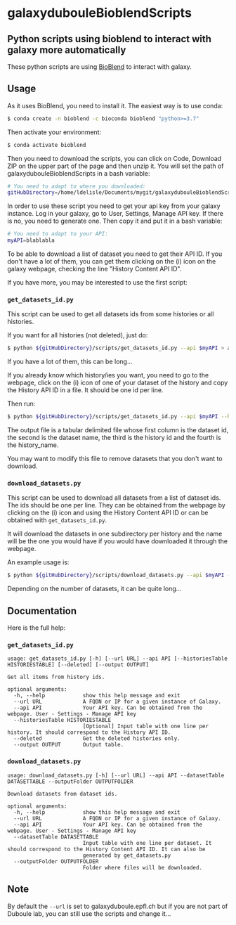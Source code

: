 # galaxydubouleBioblendScripts

## Python scripts using bioblend to interact with galaxy more automatically

These python scripts are using [BioBlend](https://bioblend.readthedocs.io/) to interact with galaxy.

## Usage

As it uses BioBlend, you need to install it. The easiest way is to use conda:

```bash
$ conda create -n bioblend -c bioconda bioblend "python>=3.7"
```

Then activate your environment:

```bash
$ conda activate bioblend
```

Then you need to download the scripts, you can click on Code, Download ZIP on the upper part of the page and then unzip it. You will set the path of galaxydubouleBioblendScripts in a bash variable:
```bash
# You need to adapt to where you downloaded:
gitHubDirectory=/home/ldelisle/Documents/mygit/galaxydubouleBioblendScripts/
```

In order to use these script you need to get your api key from your galaxy instance.
Log in your galaxy, go to User, Settings, Manage API key. If there is no, you need to generate one. Then copy it and put it in a bash variable:

```bash
# You need to adapt to your API:
myAPI=blablabla
```

To be able to download a list of dataset you need to get their API ID. If you don't have a lot of them, you can get them clicking on the (i) icon on the galaxy webpage, checking the line "History Content API ID".


If you have more, you may be interested to use the first script:

### `get_datasets_id.py`

This script can be used to get all datasets ids from some histories or all histories.

If you want for all histories (not deleted), just do:

```bash
$ python ${gitHubDirectory}/scripts/get_datasets_id.py --api $myAPI > all_my_datasets.txt
```

If you have a lot of them, this can be long...

If you already know which history/ies you want, you need to go to the webpage, click on the (i) icon of one of your dataset of the history and copy the History API ID in a file. It should be one id per line.

Then run:

```bash
$ python ${gitHubDirectory}/scripts/get_datasets_id.py --api $myAPI --historiesTable my_histories.txt > my_datasets_in_my_histories.txt
```

The output file is a tabular delimited file whose first column is the dataset id, the second is the dataset name, the third is the history id and the fourth is the history_name.

You may want to modify this file to remove datasets that you don't want to download.


### `download_datasets.py`

This script can be used to download all datasets from a list of dataset ids.
The ids should be one per line. They can be obtained from the webpage by clicking on the (i) icon and using the History Content API ID or can be obtained with `get_datasets_id.py`.

It will download the datasets in one subdirectory per history and the name will be the one you would have if you would have downloaded it through the webpage.

An example usage is:

```bash
$ python ${gitHubDirectory}/scripts/download_datasets.py --api $myAPI --datasetTable my_histories.txt --outputFolder my_downloads/
```

Depending on the number of datasets, it can be quite long...

## Documentation

Here is the full help:

### `get_datasets_id.py`

```text
usage: get_datasets_id.py [-h] [--url URL] --api API [--historiesTable HISTORIESTABLE] [--deleted] [--output OUTPUT]

Get all items from history ids.

optional arguments:
  -h, --help            show this help message and exit
  --url URL             A FQDN or IP for a given instance of Galaxy.
  --api API             Your API key. Can be obtained from the webpage. User - Settings - Manage API key
  --historiesTable HISTORIESTABLE
                        [Optional] Input table with one line per history. It should correspond to the History API ID.
  --deleted             Get the deleted histories only.
  --output OUTPUT       Output table.
```

### `download_datasets.py`

``` text
usage: download_datasets.py [-h] [--url URL] --api API --datasetTable DATASETTABLE --outputFolder OUTPUTFOLDER

Download datasets from dataset ids.

optional arguments:
  -h, --help            show this help message and exit
  --url URL             A FQDN or IP for a given instance of Galaxy.
  --api API             Your API key. Can be obtained from the webpage. User - Settings - Manage API key
  --datasetTable DATASETTABLE
                        Input table with one line per dataset. It should correspond to the History Content API ID. It can also be
                        generated by get_datasets.py
  --outputFolder OUTPUTFOLDER
                        Folder where files will be downloaded.
```

## Note

By default the `--url` is set to galaxyduboule.epfl.ch but if you are not part of Duboule lab, you can still use the scripts and change it...
